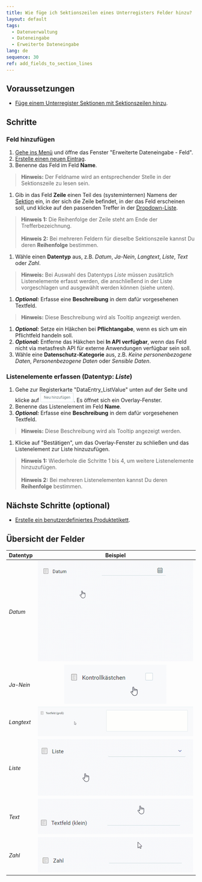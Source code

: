 ```yaml
---
title: Wie füge ich Sektionszeilen eines Unterregisters Felder hinzu?
layout: default
tags:
  - Datenverwaltung
  - Dateneingabe
  - Erweiterte Dateneingabe
lang: de
sequence: 30
ref: add_fields_to_section_lines
---
```


## Voraussetzungen
- [Füge einem Unterregister Sektionen mit Sektionszeilen hinzu](Unterregister_Sektion_hinzufuegen).

## Schritte

### Feld hinzufügen
1. [Gehe ins Menü](Menu) und öffne das Fenster "Erweiterte Dateneingabe - Feld".
1. [Erstelle einen neuen Eintrag](Neuer_Datensatz_Fenster_Webui).
1. Benenne das Feld im Feld **Name**.
 >**Hinweis:** Der Feldname wird an entsprechender Stelle in der Sektionszeile zu lesen sein.

1. Gib in das Feld **Zeile** einen Teil des (systeminternen) Namens der [Sektion](Unterregister_Sektion_hinzufuegen) ein, in der sich die Zeile befindet, in der das Feld erscheinen soll, und klicke auf den passenden Treffer in der <a href="Keyboard_Shortcuts_Liste#dropdown" title="Dynamisches Suchfeld (Autocomplete)">Dropdown-Liste</a>.
 >**Hinweis 1:** Die Reihenfolge der Zeile steht am Ende der Trefferbezeichnung.<br><br>
 >**Hinweis 2:** Bei mehreren Feldern für dieselbe Sektionszeile kannst Du deren **Reihenfolge** bestimmen.

1. Wähle einen **Datentyp** aus, z.B. *Datum*, *Ja-Nein*, *Langtext*, *Liste*, *Text* oder *Zahl*.
 >**Hinweis:** Bei Auswahl des Datentyps *Liste* müssen zusätzlich Listenelemente erfasst werden, die anschließend in der Liste vorgeschlagen und ausgewählt werden können (siehe unten).

1. ***Optional:*** Erfasse eine **Beschreibung** in dem dafür vorgesehenen Textfeld.
 >**Hinweis:** Diese Beschreibung wird als Tooltip angezeigt werden.

1. ***Optional:*** Setze ein Häkchen bei **Pflichtangabe**, wenn es sich um ein Pflichtfeld handeln soll.
1. ***Optional:*** Entferne das Häkchen bei **In API verfügbar**, wenn das Feld nicht via metasfresh API für externe Anwendungen verfügbar sein soll.
1. Wähle eine **Datenschutz-Kategorie** aus, z.B. *Keine personenbezogene Daten*, *Personenbezogene Daten* oder *Sensible Daten*.

### Listenelemente erfassen (Datentyp: *Liste*)
1. Gehe zur Registerkarte "DataEntry_ListValue" unten auf der Seite und klicke auf !["Neu hinzufügen"](assets/Neu_hinzufuegen_Button.png). Es öffnet sich ein Overlay-Fenster.
1. Benenne das Listenelement im Feld **Name**.
1. ***Optional:*** Erfasse eine **Beschreibung** in dem dafür vorgesehenen Textfeld.
 >**Hinweis:** Diese Beschreibung wird als Tooltip angezeigt werden.

1. Klicke auf "Bestätigen", um das Overlay-Fenster zu schließen und das Listenelement zur Liste hinzuzufügen.
 >**Hinweis 1:** Wiederhole die Schritte 1 bis 4, um weitere Listenelemente hinzuzufügen.<br><br>
 >**Hinweis 2:** Bei mehreren Listenelementen kannst Du deren **Reihenfolge** bestimmen.

## Nächste Schritte (optional)
- [Erstelle ein benutzerdefiniertes Produktetikett](Produktetikett_erstellen).

## Übersicht der Felder

| Datentyp | Beispiel |
| :--- | :---: |
| *Datum* | ![Datentyp: Datum](assets/DataEntry_Datum.gif) |
| *Ja-Nein* | ![Datentyp: Ja-Nein](assets/DataEntry_Ja-Nein.gif) |
| *Langtext* | ![Datentyp: Langtext](assets/DataEntry_Langtext.gif) |
| *Liste* | ![Datentyp: Liste](assets/DataEntry_Liste.gif) |
| *Text* | ![Datentyp: Text](assets/DataEntry_Text_DE.gif) |
| *Zahl* | ![Datentyp: Zahl](assets/DataEntry_Zahl.gif) |
